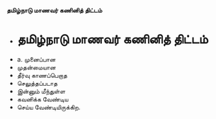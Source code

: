 **தமிழ்நாடு மாணவர் கணினித் திட்டம்**
- # தமிழ்நாடு மாணவர் கணினித் திட்டம்
- a. முனைப்பான
- முதன்மையான
- தீர்வு காணப்பெறாத
- செலுத்தப்படாத
- இன்னும் மீந்துள்ள
- கவனிக்க வேண்டிய
- செய்ய வேண்டியிருக்கிற.

